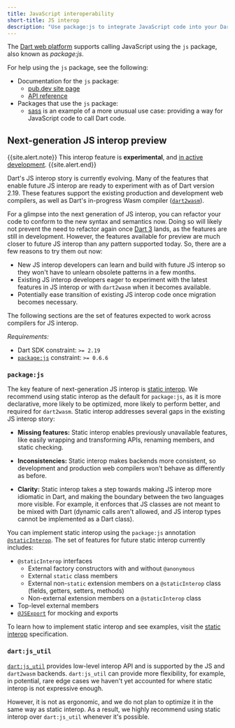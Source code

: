 ```yaml
---
title: JavaScript interoperability
short-title: JS interop
description: "Use package:js to integrate JavaScript code into your Dart web app."
---
```


The [Dart web platform](/overview#web-platform) supports calling
JavaScript using the `js` package,
also known as _package:js_.

For help using the `js` package, see the following:

* Documentation for the `js` package:
  * [pub.dev site page][js]
  * [API reference][js-api]
* Packages that use the `js` package:
  * [sass][] is an example of a more unusual use case: providing a
    way for JavaScript code to call Dart code.

[js]: {{site.pub-pkg}}/js
[js-api]: {{site.pub-api}}/js
[sass]: {{site.pub-pkg}}/sass

## Next-generation JS interop preview

{{site.alert.note}}
  This interop feature is **experimental**,
  and [in active development](https://github.com/dart-lang/sdk/issues/35084).
{{site.alert.end}}

Dart's JS interop story is currently evolving. 
Many of the features that enable future JS interop
are ready to experiment with as of Dart version 2.19.
These features support the existing production
and development web compilers, 
as well as Dart's in-progress Wasm compiler ([`dart2wasm`][]).

For a glimpse into the next generation of JS interop,
you can refactor your code to conform to
the new syntax and semantics now. 
Doing so will likely not prevent the need to refactor again
once [Dart 3][] lands, as the features are still in development. 
However, the features available for preview are much closer
to future JS interop than any pattern supported today.
So, there are a few reasons to try them out now:

* New JS interop developers can learn and build with future JS interop
  so they won't have to unlearn obsolete patterns in a few months.
* Existing JS interop developers eager to experiment with
  the latest features in JS interop 
  or with `dart2wasm` when it becomes available.
* Potentially ease transition of existing JS interop code
  once migration becomes necessary.

The following sections are the set of features
expected to work across compilers for JS interop.

*Requirements:*

* Dart SDK constraint: `>= 2.19`
* [`package:js`][] constraint: `>= 0.6.6`

[`dart2wasm`]: https://github.com/dart-lang/sdk/blob/main/pkg/dart2wasm/dart2wasm.md#running-dart2wasm
[Dart 3]: https://medium.com/dartlang/dart-3-alpha-f1458fb9d232
[`package:js`]: {{site.pub-pkg}}/js

### `package:js`

The key feature of next-generation JS interop is [static interop][].
We recommend using static interop as the default for `package:js`,
as it is more declarative, more likely to be optimized,
more likely to perform better, and required for `dart2wasm`.
Static interop addresses several gaps in the existing JS interop story:

* **Missing features:** Static interop enables previously
  unavailable features, like easily wrapping and transforming APIs,
  renaming members, and static checking.

* **Inconsistencies:** Static interop makes backends more consistent,
  so development and production web compilers
  won't behave as differently as before.

* **Clarity:** Static interop takes a step towards making 
  JS interop more idiomatic in Dart, 
  and making the boundary between the two languages more visible.
  For example, it enforces that JS classes are not meant to be mixed with Dart
  (dynamic calls aren't allowed, 
  and JS interop types cannot be implemented as a Dart class).

You can implement static interop using
the `package:js` annotation [`@staticInterop`][].
The set of features for future static interop currently includes:

* `@staticInterop` interfaces
  * External factory constructors with and without `@anonymous`
  * External `static` class members
  * External non-`static` extension members on a `@staticInterop`
    class (fields, getters, setters, methods)
  * Non-external extension members on a `@staticInterop` class
* Top-level external members
* [`@JSExport`][] for mocking and exports

To learn how to implement static interop and see examples,
visit the [static interop][] specification.

[`@staticInterop`]: {{site.pub-api}}/js/latest/js/staticInterop-constant.html
[static interop]: {{site.pub-pkg}}/js#staticinterop
[`@JSExport`]: {{site.pub-pkg}}/js#jsexport-and-js_utilcreatedartexport

### `dart:js_util`

[`dart:js_util`][] provides low-level interop API
and is supported by the JS and `dart2wasm` backends.
`dart:js_util` can provide more flexibility,
for example, in potential, rare edge cases we haven't yet
accounted for where static interop is not expressive enough.

However, it is not as ergonomic, and we do not plan
to optimize it in the same way as static interop.
As a result, we highly recommend using static interop over
`dart:js_util` whenever it's possible.

[`dart:js_util`]: {{site.dart-api}}/{{site.data.pkg-vers.SDK.channel}}/dart-js_util/dart-js_util-library.html
